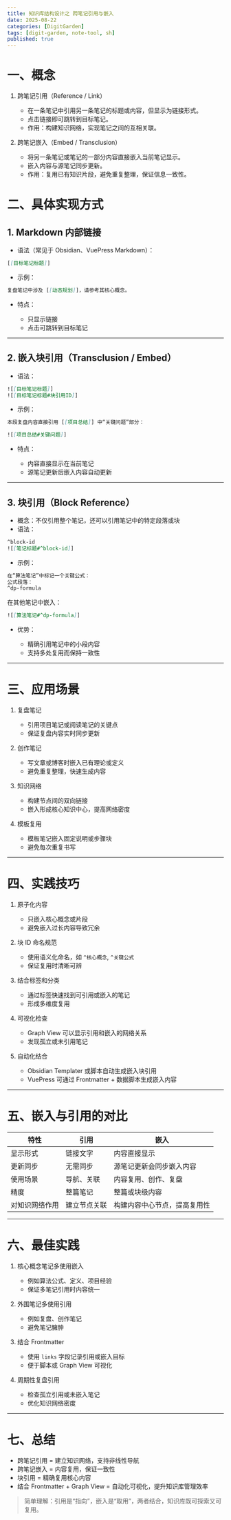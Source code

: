 ```yaml
---
title: 知识库结构设计之 跨笔记引用与嵌入
date: 2025-08-22
categories: [DigitGarden]
tags: [digit-garden, note-tool, sh]
published: true
---
```



# 一、概念

1. 跨笔记引用（Reference / Link）

   * 在一条笔记中引用另一条笔记的标题或内容，但显示为链接形式。
   * 点击链接即可跳转到目标笔记。
   * 作用：构建知识网络，实现笔记之间的互相关联。

2. 跨笔记嵌入（Embed / Transclusion）

   * 将另一条笔记或笔记的一部分内容直接嵌入当前笔记显示。
   * 嵌入内容与源笔记同步更新。
   * 作用：复用已有知识片段，避免重复整理，保证信息一致性。

# 二、具体实现方式

## 1. Markdown 内部链接

* 语法（常见于 Obsidian、VuePress Markdown）：

```markdown
[[目标笔记标题]]
```

* 示例：

```markdown
复盘笔记中涉及 [[动态规划]]，请参考其核心概念。
```

* 特点：

  * 只显示链接
  * 点击可跳转到目标笔记

---

## 2. 嵌入块引用（Transclusion / Embed）

* 语法：

```markdown
![[目标笔记标题]]
![[目标笔记标题#块引用ID]]
```

* 示例：

```markdown
本段复盘内容直接引用 [[项目总结]] 中“关键问题”部分：

![[项目总结#关键问题]]
```

* 特点：

  * 内容直接显示在当前笔记
  * 源笔记更新后嵌入内容自动更新

---

## 3. 块引用（Block Reference）

* 概念：不仅引用整个笔记，还可以引用笔记中的特定段落或块
* 语法：

```markdown
^block-id
![[笔记标题#^block-id]]
```

* 示例：

```markdown
在“算法笔记”中标记一个关键公式：
公式段落：
^dp-formula
```

在其他笔记中嵌入：

```markdown
![[算法笔记#^dp-formula]]
```

* 优势：

  * 精确引用笔记中的小段内容
  * 支持多处复用而保持一致性

---

# 三、应用场景

1. 复盘笔记

   * 引用项目笔记或阅读笔记的关键点
   * 保证复盘内容实时同步更新

2. 创作笔记

   * 写文章或博客时嵌入已有理论或定义
   * 避免重复整理，快速生成内容

3. 知识网络

   * 构建节点间的双向链接
   * 嵌入形成核心知识中心，提高网络密度

4. 模板复用

   * 模板笔记嵌入固定说明或步骤块
   * 避免每次重复书写

---

# 四、实践技巧

1. 原子化内容

   * 只嵌入核心概念或片段
   * 避免嵌入过长内容导致冗余

2. 块 ID 命名规范

   * 使用语义化命名，如 `^核心概念`, `^关键公式`
   * 保证复用时清晰可辨

3. 结合标签和分类

   * 通过标签快速找到可引用或嵌入的笔记
   * 形成多维度复用

4. 可视化检查

   * Graph View 可以显示引用和嵌入的网络关系
   * 发现孤立或未引用笔记

5. 自动化结合

   * Obsidian Templater 或脚本自动生成嵌入块引用
   * VuePress 可通过 Frontmatter + 数据脚本生成嵌入内容

---

# 五、嵌入与引用的对比

| 特性      | 引用     | 嵌入             |
| ------- | ------ | -------------- |
| 显示形式    | 链接文字   | 内容直接显示         |
| 更新同步    | 无需同步   | 源笔记更新会同步嵌入内容   |
| 使用场景    | 导航、关联  | 内容复用、创作、复盘     |
| 精度      | 整篇笔记   | 整篇或块级内容        |
| 对知识网络作用 | 建立节点关联 | 构建内容中心节点，提高复用性 |

---

# 六、最佳实践

1. 核心概念笔记多使用嵌入

   * 例如算法公式、定义、项目经验
   * 保证多笔记引用时内容统一

2. 外围笔记多使用引用

   * 例如复盘、创作笔记
   * 避免笔记臃肿

3. 结合 Frontmatter

   * 使用 `links` 字段记录引用或嵌入目标
   * 便于脚本或 Graph View 可视化

4. 周期性复盘引用

   * 检查孤立引用或未嵌入笔记
   * 优化知识网络密度

---

# 七、总结

* 跨笔记引用 = 建立知识网络，支持非线性导航
* 跨笔记嵌入 = 内容复用，保证一致性
* 块引用 = 精确复用核心内容
* 结合 Frontmatter + Graph View = 自动化可视化，提升知识库管理效率

> 简单理解：引用是“指向”，嵌入是“取用”，两者结合，知识库既可探索又可复用。
